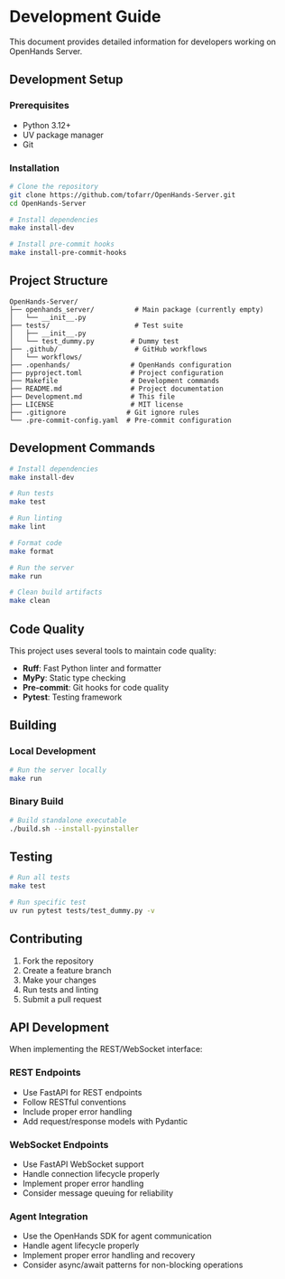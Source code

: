 # Development Guide

This document provides detailed information for developers working on OpenHands Server.

## Development Setup

### Prerequisites
- Python 3.12+
- UV package manager
- Git

### Installation
```bash
# Clone the repository
git clone https://github.com/tofarr/OpenHands-Server.git
cd OpenHands-Server

# Install dependencies
make install-dev

# Install pre-commit hooks
make install-pre-commit-hooks
```

## Project Structure

```
OpenHands-Server/
├── openhands_server/          # Main package (currently empty)
│   └── __init__.py
├── tests/                     # Test suite
│   ├── __init__.py
│   └── test_dummy.py         # Dummy test
├── .github/                   # GitHub workflows
│   └── workflows/
├── .openhands/               # OpenHands configuration
├── pyproject.toml            # Project configuration
├── Makefile                  # Development commands
├── README.md                 # Project documentation
├── Development.md            # This file
├── LICENSE                   # MIT license
├── .gitignore               # Git ignore rules
└── .pre-commit-config.yaml  # Pre-commit configuration
```

## Development Commands

```bash
# Install dependencies
make install-dev

# Run tests
make test

# Run linting
make lint

# Format code
make format

# Run the server
make run

# Clean build artifacts
make clean
```

## Code Quality

This project uses several tools to maintain code quality:

- **Ruff**: Fast Python linter and formatter
- **MyPy**: Static type checking
- **Pre-commit**: Git hooks for code quality
- **Pytest**: Testing framework

## Building

### Local Development
```bash
# Run the server locally
make run
```

### Binary Build
```bash
# Build standalone executable
./build.sh --install-pyinstaller
```

## Testing

```bash
# Run all tests
make test

# Run specific test
uv run pytest tests/test_dummy.py -v
```

## Contributing

1. Fork the repository
2. Create a feature branch
3. Make your changes
4. Run tests and linting
5. Submit a pull request

## API Development

When implementing the REST/WebSocket interface:

### REST Endpoints
- Use FastAPI for REST endpoints
- Follow RESTful conventions
- Include proper error handling
- Add request/response models with Pydantic

### WebSocket Endpoints
- Use FastAPI WebSocket support
- Handle connection lifecycle properly
- Implement proper error handling
- Consider message queuing for reliability

### Agent Integration
- Use the OpenHands SDK for agent communication
- Handle agent lifecycle properly
- Implement proper error handling and recovery
- Consider async/await patterns for non-blocking operations